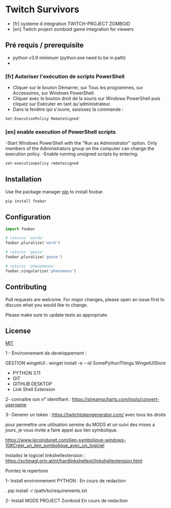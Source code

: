 # Twitch Survivors

- [fr] systeme d integration TWITCH-PROJECT ZOMBOID
- [en] Twitch project zomboid game integration for viewers

## Pré requis / prerequisite

- python v3.9  minimum (python.exe need to be in path)
- 
### [fr] Autoriser l'exécution de scripts PowerShell
- Cliquer sur le bouton Démarrer, sur Tous les programmes, sur Accessoires, sur Windows PowerShell.
- Cliquer avec le bouton droit de la souris sur Windows PowerShell puis cliquez sur Exécuter en tant qu'administrateur.
- Dans la fenêtre qui s'ouvre, saisissez la commande :
 ```bash
 Set-ExecutionPolicy RemoteSigned'
 ```
 
### [en] enable execution of PowerShell scripts
-Start Windows PowerShell with the "Run as Administrator" option. Only members of the Administrators group on the computer can change the execution policy.
-Enable running unsigned scripts by entering:
```bash
set-executionpolicy remotesigned
```

## Installation


Use the package manager [pip](https://pip.pypa.io/en/stable/) to install foobar.

```bash
pip install foobar
```

## Configuration

```python
import foobar

# returns 'words'
foobar.pluralize('word')

# returns 'geese'
foobar.pluralize('goose')

# returns 'phenomenon'
foobar.singularize('phenomena')
```

## Contributing

Pull requests are welcome. For major changes, please open an issue first
to discuss what you would like to change.

Please make sure to update tests as appropriate.

## License

[MIT](https://choosealicense.com/licenses/mit/)





1 - Environnement de developpement : 

 GESTION wingetUI :
    winget install -e --id SomePythonThings.WingetUIStore

- PYTHON 3.11 
- GIT
- GITHUB DESKTOP
- Link Shell Extension

2- connaitre son n° identifiant :
https://streamscharts.com/tools/convert-username

3- Generer un token :
https://twitchtokengenerator.com/ avec tous les droits


pour permettre une utilisation sereine du MODS et un suivi des mises a jours, je vous invite a faire appel aux lien symbolique.

https://www.lecoindunet.com/lien-symbolique-windows-10#Creer_un_lien_symbolique_avec_un_logiciel

Installez le logiciel linkshellextension : https://schinagl.priv.at/nt/hardlinkshellext/linkshellextension.html

Pointez le repertoire 

1- Install environnement PYTHON : 
    En cours de redaction

. pip install -r /path/to/requirements.txt

2- Install MODS PROJECT Zomboid
    En cours de redaction
